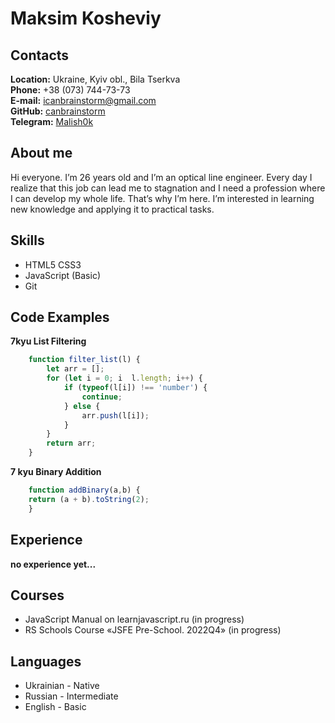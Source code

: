 # Maksim Kosheviy

## Contacts
**Location:** Ukraine, Kyiv obl., Bila Tserkva  
**Phone:** +38 (073) 744-73-73  
**E-mail:** icanbrainstorm@gmail.com  
**GitHub:** [canbrainstorm](httpsgithub.comcanbrainstorm)  
**Telegram:** [Malish0k](httpst.memalish0k)

## About me


Hi everyone. I’m 26 years old and I’m an optical line engineer. Every day I realize that this job can lead me to stagnation and I need a profession where I can develop my whole life. That’s why I’m here. I’m interested in learning new knowledge and applying it to practical tasks.

## Skills
* HTML5  CSS3
* JavaScript (Basic)
* Git

## Code Examples
**7kyu List Filtering**

```javascript
    function filter_list(l) {
        let arr = [];
        for (let i = 0; i  l.length; i++) {
            if (typeof(l[i]) !== 'number') {
                continue;
            } else {
                arr.push(l[i]);
            }
        }
        return arr;
    }
```

**7 kyu Binary Addition**

```javascript
    function addBinary(a,b) {
    return (a + b).toString(2);
    }
```

## Experience
__no experience yet...__

## Courses
* JavaScript Manual on learnjavascript.ru (in progress)
* RS Schools Course «JSFE Pre-School. 2022Q4» (in progress)

## Languages
* Ukrainian - Native
* Russian - Intermediate
* English - Basic